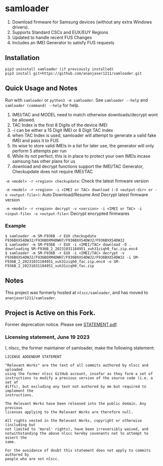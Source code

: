 # samloader
1. Download firmware for Samsung devices (without any extra Windows drivers).
1. Supports Standard CSCs and EUX/EUY Regions
1. Updated to handle recent FUS Changes
1. Includes an IMEI Generator to satisfy FUS requests

## Installation
```
pip3 uninstall samloader (if previously installed)
pip3 install git+https://github.com/ananjaser1211/samloader.git
```

## Quick Usage and Notes
Run with `samloader` or `python3 -m samloader`. See `samloader --help` and `samloader (command) --help` for help.

1. IMEI/TAC and MODEL need to match otherwise downloads/decrypt wont be allowed.
1. TAC Index is the first 8 Digits of the device IMEI
1. -i can be either a 15 Digit IMEI or 8 Digit TAC Index
1. when TAC Index is used, samloader will attempt to generate a valid fake IMEI and pass it to FUS
1. Its wise to store valid IMEIs in a list for later use, the generator will only perform 5 attempts per run
1. While its not perfect, this is in place to protect your own IMEIs incase samsung has other plans for us
1. download and decrypt functions support the IMEI/TAC Generator, Checkupdate does not require IMEI/TAC

`-m <model> -r <region> checkupdate`: Check the latest firmware version

`-m <model> -r <region> -i <IMEI or TAC> download (-O <output-dir> or -o <output-file>)`: Auto Download/Resume And Decrypt latest firmware version

`-m <model> -r <region> decrypt -v <version> -i <IMEI or TAC> -i <input-file> -o <output-file>`: Decrypt encrypted firmwares

### Example
```
$ samloader -m SM-F936B -r EUX checkupdate
F936BXXS4DWJ2/F936BOXM4DWH7/F936BXXS4DWJ2/F936BXXS4DWJ2
$ samloader -m SM-F936B -r EUX -i <IMEI/TAC> download -O .
downloading SM-F936B_2_20231031184951_xuh31ziqh0_fac.zip.enc4
$ samloader -m SM-F936B -r EUX -i <IMEI/TAC> decrypt -v F936BXXS4DWJ2/F936BOXM4DWH7/F936BXXS4DWJ2/F936BXXS4DWJ2 -i SM-F936B_2_20231031184951_xuh31ziqh0_fac.zip.enc4 -o SM-F936B_2_20231031184951_xuh31ziqh0_fac.zip
```

## Notes
This project was formerly hosted at `nlscc/samloader`, and has moved to `ananjaser1211/samloader`.

## Project is Active on this Fork.
Former deprecation notice. Please see [STATEMENT.pdf](https://github.com/samloader/samloader/blob/master/STATEMENT.pdf).

### Licensing statement, June 19 2023

I, nlscc, the former maintainer of samloader, make the following statement:
```
LICENSE ADDENDUM STATEMENT

"Relevant Works" are the text of all commits authored by nlscc and uploaded
using the former nlscc GitHub account, insofar as they form a set of
instructions to modify a previous version of the source code (i.e. a set of
diffs), but excluding any text not authored by me but required to implement the
instructions.

The Relevant Works have been released into the public domain. Any previous
licenses applying to the Relevant Works are therefore null.

All rights vested in the Relevant Works, copyright or otherwise (including but
not limited to 'moral' rights), have been irreversibly waived, and
notwithstanding the above nlscc hereby covenants not to attempt to assert the
same.

For the avoidance of doubt this statement does not apply to commits authored by
people who are not nlscc.
```